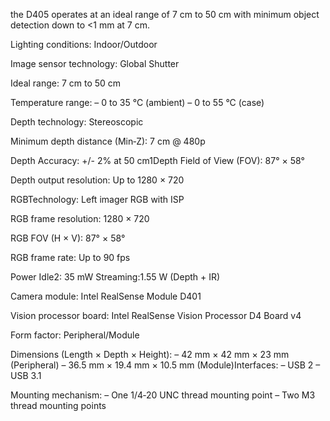 the D405 operates at an ideal range of 7 cm to 50 cm with minimum object detection down to <1 mm at 7 cm.

Lighting conditions:
Indoor/Outdoor

Image sensor technology:
Global Shutter

Ideal range:
7 cm to 50 cm

Temperature range:
– 0 to 35 °C (ambient)
– 0 to 55 °C (case)

Depth technology:
Stereoscopic

Minimum depth distance (Min‑Z):
7 cm @ 480p

Depth Accuracy:
+/- 2% at 50 cm1Depth Field of View (FOV):
87° × 58°

Depth output resolution:
Up to 1280 × 720

RGBTechnology:
Left imager RGB with ISP

RGB frame resolution:
1280 × 720

RGB FOV (H × V):
87° × 58°

RGB frame rate:
Up to 90 fps

Power
Idle2: 35 mW
Streaming:1.55 W (Depth + IR)

Camera module:
Intel RealSense Module D401

Vision processor board:
Intel RealSense Vision Processor D4 Board v4

Form factor:
Peripheral/Module

Dimensions (Length × Depth × Height):
– 42 mm × 42 mm × 23 mm (Peripheral)
– 36.5 mm × 19.4 mm × 10.5 mm (Module)Interfaces:
– USB 2
– USB 3.1

Mounting mechanism:
– One 1/4‑20 UNC thread mounting point
– Two M3 thread mounting points